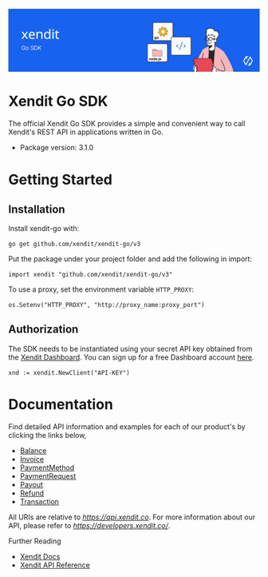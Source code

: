 ![Xendit PHP SDK](docs/header.jpg "Xendit Go SDK")

# Xendit Go SDK

The official Xendit Go SDK provides a simple and convenient way to call Xendit's REST API
in applications written in Go.

* Package version: 3.1.0

# Getting Started

## Installation

Install xendit-go with:

```shell
go get github.com/xendit/xendit-go/v3
```

Put the package under your project folder and add the following in import:

```golang
import xendit "github.com/xendit/xendit-go/v3"
```

To use a proxy, set the environment variable `HTTP_PROXY`:

```golang
os.Setenv("HTTP_PROXY", "http://proxy_name:proxy_port")
```

## Authorization

The SDK needs to be instantiated using your secret API key obtained from the [Xendit Dashboard](https://dashboard.xendit.co/settings/developers#api-keys).
You can sign up for a free Dashboard account [here](https://dashboard.xendit.co/register).

```golang
xnd := xendit.NewClient("API-KEY")
```

# Documentation

Find detailed API information and examples for each of our product's by clicking the links below,

* [Balance](docs/BalanceApi.md)
* [Invoice](docs/InvoiceApi.md)
* [PaymentMethod](docs/PaymentMethodApi.md)
* [PaymentRequest](docs/PaymentRequestApi.md)
* [Payout](docs/PayoutApi.md)
* [Refund](docs/RefundApi.md)
* [Transaction](docs/TransactionApi.md)

All URIs are relative to *https://api.xendit.co*.  For more information about our API, please refer to *https://developers.xendit.co/*.

Further Reading

* [Xendit Docs](https://docs.xendit.co/)
* [Xendit API Reference](https://developers.xendit.co/)